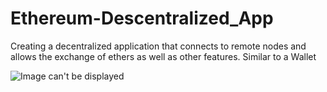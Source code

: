 # Ethereum-Descentralized_App
Creating a decentralized application that connects to remote nodes and allows the exchange of ethers as well as other features. Similar to a Wallet

![Image can't be displayed](http://files.coinmarketcap.com.s3-website-us-east-1.amazonaws.com/static/img/coins/200x200/ethereum.png)
